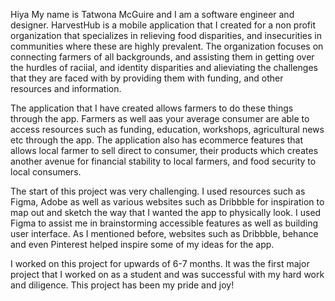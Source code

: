Hiya 
My name is Tatwona McGuire and I am a software engineer and designer. 
HarvestHub is a mobile application that I created for a non profit organization that specializes in relieving food disparities, and insecurities in communities where these are highly prevalent. The organization focuses on connecting farmers of all backgrounds, and assisting them in getting over the hurdles of raciial, and identity disparities and alieviating the challenges that they are faced with by providing them with funding, and other resources and information.

The application that I have created allows farmers to do these things through the app. Farmers as well aas your average consumer are able to access resources such as funding, education, workshops, agricultural news etc through the app. The application also has ecommerce features that allows local farmer to sell direct to consumer, their products which creates another avenue for financial stability to local farmers, and food security to local consumers. 

The start of this project was very challenging. I used resources such as Figma, Adobe as well as various websites such as Dribbble for inspiration to map out and sketch the way that I wanted the app to physically look. I used Figma to assist me in brainstorming accessible features as well as building user interface. As I mentioned before, websites such as Dribbble, behance and even Pinterest helped inspire some of my ideas for the app. 

I worked on this project for upwards of 6-7 months. It was the first major project that I worked on as a student and was successful with my hard work and diligence. This project has been my pride and joy!
